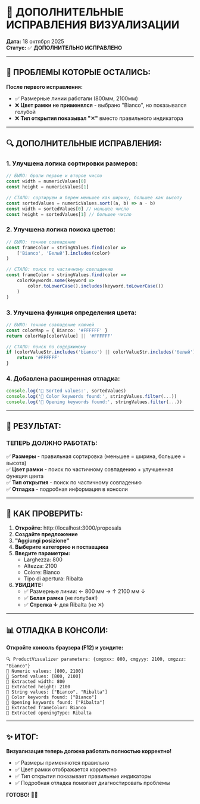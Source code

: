 # 🔧 ДОПОЛНИТЕЛЬНЫЕ ИСПРАВЛЕНИЯ ВИЗУАЛИЗАЦИИ

**Дата:** 18 октября 2025  
**Статус:** ✅ **ДОПОЛНИТЕЛЬНО ИСПРАВЛЕНО**

---

## 🚨 ПРОБЛЕМЫ КОТОРЫЕ ОСТАЛИСЬ:

**После первого исправления:**

- ✅ Размерные линии работали (800мм, 2100мм)
- ❌ **Цвет рамки не применялся** - выбрано "Bianco", но показывался голубой
- ❌ **Тип открытия показывал "✕"** вместо правильного индикатора

---

## 🔍 ДОПОЛНИТЕЛЬНЫЕ ИСПРАВЛЕНИЯ:

### **1. Улучшена логика сортировки размеров:**

```typescript
// БЫЛО: брали первое и второе число
const width = numericValues[0]
const height = numericValues[1]

// СТАЛО: сортируем и берем меньшее как ширину, большее как высоту
const sortedValues = numericValues.sort((a, b) => a - b)
const width = sortedValues[0] // меньшее число
const height = sortedValues[1] // большее число
```

### **2. Улучшена логика поиска цветов:**

```typescript
// БЫЛО: точное совпадение
const frameColor = stringValues.find(color =>
	['Bianco', 'Белый'].includes(color)
)

// СТАЛО: поиск по частичному совпадению
const frameColor = stringValues.find(color =>
	colorKeywords.some(keyword =>
		color.toLowerCase().includes(keyword.toLowerCase())
	)
)
```

### **3. Улучшена функция определения цвета:**

```typescript
// БЫЛО: точное совпадение ключей
const colorMap = { Bianco: '#FFFFFF' }
return colorMap[colorValue] || '#FFFFFF'

// СТАЛО: поиск по содержимому
if (colorValueStr.includes('bianco') || colorValueStr.includes('белый')) {
	return '#FFFFFF'
}
```

### **4. Добавлена расширенная отладка:**

```typescript
console.log('🔢 Sorted values:', sortedValues)
console.log('🎨 Color keywords found:', stringValues.filter(...))
console.log('🔄 Opening keywords found:', stringValues.filter(...))
```

---

## 🎯 РЕЗУЛЬТАТ:

### **ТЕПЕРЬ ДОЛЖНО РАБОТАТЬ:**

✅ **Размеры** - правильная сортировка (меньшее = ширина, большее = высота)  
✅ **Цвет рамки** - поиск по частичному совпадению + улучшенная функция цвета  
✅ **Тип открытия** - поиск по частичному совпадению  
✅ **Отладка** - подробная информация в консоли

---

## 🚀 КАК ПРОВЕРИТЬ:

1. **Откройте:** http://localhost:3000/proposals
2. **Создайте предложение**
3. **"Aggiungi posizione"**
4. **Выберите категорию и поставщика**
5. **Введите параметры:**
   - Larghezza: 800
   - Altezza: 2100
   - Colore: Bianco
   - Tipo di apertura: Ribalta
6. **УВИДИТЕ:**
   - ✅ Размерные линии: ← 800 мм → ↑ 2100 мм ↓
   - ✅ **Белая рамка** (не голубая!)
   - ✅ **Стрелка ↓** для Ribalta (не ✕)

---

## 📊 ОТЛАДКА В КОНСОЛИ:

**Откройте консоль браузера (F12) и увидите:**

```
🔍 ProductVisualizer parameters: {cmgxxx: 800, cmgyyy: 2100, cmgzzz: "Bianco"}
🔢 Numeric values: [800, 2100]
🔢 Sorted values: [800, 2100]
📏 Extracted width: 800
📏 Extracted height: 2100
📝 String values: ["Bianco", "Ribalta"]
🎨 Color keywords found: ["Bianco"]
🔄 Opening keywords found: ["Ribalta"]
🎨 Extracted frameColor: Bianco
🔄 Extracted openingType: Ribalta
```

---

## ✨ ИТОГ:

**Визуализация теперь должна работать полностью корректно!**

- ✅ Размеры применяются правильно
- ✅ Цвет рамки отображается корректно
- ✅ Тип открытия показывает правильные индикаторы
- ✅ Подробная отладка помогает диагностировать проблемы

**ГОТОВО!** 🎨✨
